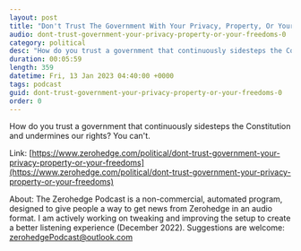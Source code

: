 ```yaml
---
layout: post
title: "Don't Trust The Government With Your Privacy, Property, Or Your Freedoms"
audio: dont-trust-government-your-privacy-property-or-your-freedoms-0
category: political
desc: "How do you trust a government that continuously sidesteps the Constitution and undermines our rights? You can't."
duration: 00:05:59
length: 359
datetime: Fri, 13 Jan 2023 04:40:00 +0000
tags: podcast
guid: dont-trust-government-your-privacy-property-or-your-freedoms-0
order: 0
---
```

How do you trust a government that continuously sidesteps the Constitution and undermines our rights? You can't.

Link: [https://www.zerohedge.com/political/dont-trust-government-your-privacy-property-or-your-freedoms](https://www.zerohedge.com/political/dont-trust-government-your-privacy-property-or-your-freedoms)

About: The Zerohedge Podcast is a non-commercial, automated program, designed to give people a way to get news from Zerohedge in an audio format.  I am actively working on tweaking and improving the setup to create a better listening experience (December 2022).  Suggestions are welcome: [zerohedgePodcast@outlook.com](mailto:zerohedgePodcast@outlook.com)